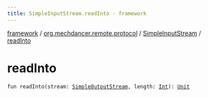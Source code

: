 ```yaml
---
title: SimpleInputStream.readInto - framework
---
```


[framework](../../index.html) / [org.mechdancer.remote.protocol](../index.html) / [SimpleInputStream](index.html) / [readInto](./read-into.html)

# readInto

`fun readInto(stream: `[`SimpleOutputStream`](../-simple-output-stream/index.html)`, length: `[`Int`](https://kotlinlang.org/api/latest/jvm/stdlib/kotlin/-int/index.html)`): `[`Unit`](https://kotlinlang.org/api/latest/jvm/stdlib/kotlin/-unit/index.html)